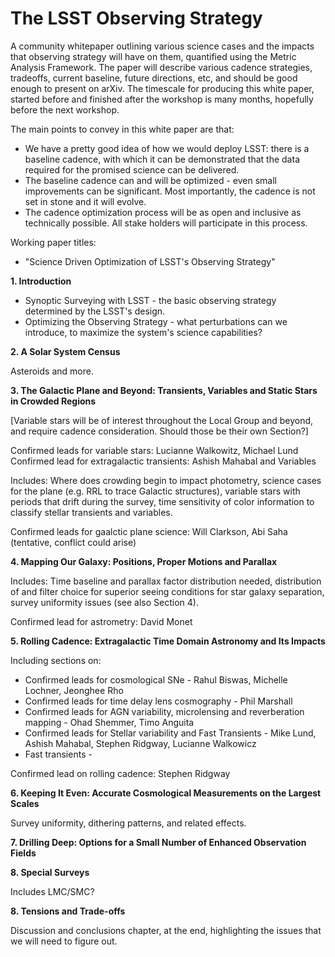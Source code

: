 # The LSST Observing Strategy

A community whitepaper outlining various science cases and the impacts that observing strategy will have on them, quantified using the Metric Analysis Framework. The paper will describe various cadence strategies, tradeoffs, current baseline, future directions, etc, and should be good enough to present on arXiv. The timescale for producing this white paper, started before and finished after the workshop is many months, hopefully before the next workshop. 

The main points to convey in this white paper are that:

* We have a pretty good idea of how we would deploy LSST: there is a baseline cadence, with which it can be demonstrated that the data required for the promised science can be delivered.
* The baseline cadence can and will be optimized - even small improvements can be significant. Most importantly, the cadence is not set in stone and it will evolve.
* The cadence optimization process will be as open and inclusive as technically possible. All stake holders will participate in this process.

Working paper titles:

* "Science Driven Optimization of LSST's Observing Strategy"

**1. Introduction**
  * Synoptic Surveying with LSST - the basic observing strategy determined by the LSST's design.
  * Optimizing the Observing Strategy - what perturbations can we introduce, to maximize the system's science capabilities?

**2. A Solar System Census**

Asteroids and more.

**3. The Galactic Plane and Beyond: Transients, Variables and Static Stars in Crowded Regions**

[Variable stars will be of interest throughout the Local Group and beyond, and require cadence consideration.  Should those be their own Section?]  

Confirmed leads for variable stars: Lucianne Walkowitz, Michael Lund
Confirmed lead for extragalactic transients: Ashish Mahabal and Variables

Includes: Where does crowding begin to impact photometry, science cases for the plane (e.g. RRL to trace Galactic structures), variable stars with periods that drift during the survey, time sensitivity of color information to classify stellar transients and variables.

Confirmed leads for gaalctic plane science: Will Clarkson, Abi Saha (tentative, conflict could arise)

**4. Mapping Our Galaxy: Positions, Proper Motions and Parallax**

Includes: Time baseline and parallax factor distribution needed, distribution of and filter choice for superior seeing conditions for star galaxy separation, survey uniformity issues (see also Section 4).

Confirmed lead for astrometry: David Monet

**5. Rolling Cadence: Extragalactic Time Domain Astronomy and Its Impacts**

Including sections on: 

* Confirmed leads for cosmological SNe - Rahul Biswas, Michelle Lochner, Jeonghee Rho
* Confirmed leads for time delay lens cosmography - Phil Marshall
* Confirmed leads for AGN variability, microlensing and reverberation mapping - Ohad Shemmer, Timo Anguita
* Confirmed leads for Stellar variability and Fast Transients - Mike Lund, Ashish Mahabal, Stephen Ridgway, Lucianne Walkowicz
* Fast transients - 

Confirmed lead on rolling cadence: Stephen Ridgway

**6. Keeping It Even: Accurate Cosmological Measurements on the Largest Scales**

Survey uniformity, dithering patterns, and related effects.

**7. Drilling Deep: Options for a Small Number of Enhanced Observation Fields**

**8. Special Surveys**

Includes LMC/SMC?

**8. Tensions and Trade-offs**

Discussion and conclusions chapter, at the end, highlighting the issues that we will need to figure out.

